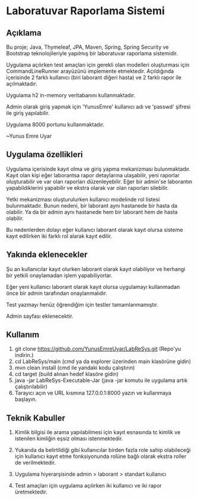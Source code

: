 # Laboratuvar Raporlama Sistemi

## Açıklama

Bu proje; Java, Thymeleaf,  JPA, Maven, Spring, Spring Security ve Bootstrap teknolojileriyle
yapılmış bir laboratuvar raporlama sistemidir.    

Uygulama açılırken test amaçları için gerekli olan modelleri oluşturması için 
CommandLineRunner arayüzünü implemente etmektedir. Açıldığında içerisinde 2 farklı kullanıcı (biri laborant diğeri hasta)
ve 2 farklı rapor ile açılmaktadır.

Uygulama h2 in-memory veritabanını kullanmaktadır.

Admin olarak giriş yapmak için 'YunusEmre' kullanıcı adı ve 'passwd' şifresi ile giriş yapılabilir.

Uygulama 8000 portunu kullanmaktadır.


~Yunus Emre Uyar

## Uygulama özellikleri
Uygulama içerisinde kayıt olma ve giriş yapma mekanizması bulunmaktadır.
Kayıt olan kişi eğer laborantsa rapor detaylarına ulaşabilir, yeni raporlar oluşturabilir ve
var olan raporları düzenleyebilir. Eğer bir admin'se laborantın yapabildiklerini yapabilir ve ekstra olarak
var olan raporları silebilir.  

Yetki mekanizması oluşturulurken kullanıcı modelinde rol listesi bulunmaktadır. 
Bunun nedeni, bir laborant aynı hastanede bir hasta da olabilir. Ya da bir admin
aynı hastanede hem bir laborant hem de hasta olabilir.  

Bu nedenlerden dolayı eğer kullanıcı laborant olarak kayıt olursa 
sisteme kayıt edilirken iki farklı rol alarak kayıt edilir.


## Yakında eklenecekler
Şu an kullanıcılar kayıt olurken laborant olarak kayıt olabiliyor ve
herhangi bir yetkili onaylamadan işlem yapabiliyorlar.

Eğer yeni kullanıcı laborant olarak kayıt olursa
uygulamayı kullanmadan önce bir admin tarafından onaylanmalıdır.

Test yazmayı henüz öğrendiğim için testler tamamlanmamıştır.

Admin sayfası eklenecektir.

## Kullanım

1. git clone https://github.com/YunusEmreUyar/LabReSys.git (Repo'yu indirin.)
2. cd LabReSys/main (cmd ya da explorer üzerinden main klasörüne gidin)
3. mvn clean install (cmd ile yandaki kodu çalıştırın)
4. cd target (build alınan hedef klasöre gidin)
5. java -jar LabReSys-Executable-Jar (java -jar komutu ile uygulama artık çalıştırılabilir)
6. Tarayıcı açın ve URL kısmına 127.0.0.1:8000 yazın ve kullanmaya başlayın.

## Teknik Kabuller
1. Kimlik bilgisi ile arama yapılabilmesi için kayıt esnasında tc kimlik ve istenilen kimliğin eşsiz olması istenmektedir.

2. Yukarıda da belirtildiği gibi kullanıcılar birden fazla role sahip olabileceği için
kullanıcı kayıt etme fonksiyonunda rolüne bağlı olarak ekstra roller de verilmektedir.

3. Uygulama hiyerarşisinde admin > laborant > standart kullanıcı

4. Test amaçları için uygulama açılırken iki kullanıcı ve iki rapor üretmektedir.

